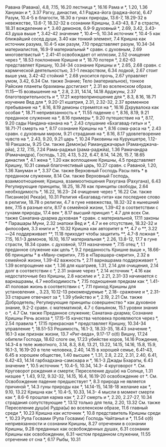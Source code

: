 Равана (Равана), 4.8, 7.15, 16.20 
	лестница *, 16.16 
	Рама и *, 1.20, 1.36 
	Хануман и *, 3.37 
Рагху, династия, 4.1 
Раджа-йога (раджа-йога), 6.47 
Разум, 10.4-5
	в благости, 18.30
	в гунах природы, 13.6-7, 18.29-32
	в невежестве, 13.6-7, 18.32-32
	в сознании Кришны, 3.43-43, 8.7
	в страсти, 18.31
	вожделение и *, 3.40
	демонов, 6.9-9
	духовный *, 2.69, 3.42, 3.43-43 
	душа выше *, 3.42-42 
	значение *, 10.4—5, 10.34 
	источник *, 10.4-5 
	как ближайший сосед души, 3.40 
	как тонкий элемент, 7.4 
	Кришна
		как источник разума, 10.4-5 
		как разум, 7.10 
		представляет разум, 10.34-34 
	материалистов, 16.9-9 
	материальный * сравн. с духовным, 2.69
	многоветвистый *, 2.41-41 
	освобождает от иллюзии, 2.52 
	очищение через *, 18.53 
	поклонение Кришне и *, 18.70 
	потеря *, 2.62-63 
	представляет Кришну, 10.34-34 
	сознание Кришны и *, 2.65, 2.68 
	сравн. с
		кармической деятельностью, 3.1-1 
		лекарством, 6.34 
		лодкой, 2.67
	стоит выше ума, 3.42-42 
	стойкий *, 2.68 
	уносится прочь, 2.67 
	управляет умом, 3.42, 6.34 
		См. также Знание; Тело (материальное), тонкое
Райские планеты
	брахманы достигают *, 2.31 
	во вселенском образе, 11.15—15 
	возвышение на *, 2.8, 2.31, 14.14, 14.18
		Арджуны, 2.37
		благотворительность и *, 17.21
		жертвоприношение для *, 8.3, 8.16, 18.71
		изучение Вед для *, 9.20-21
		кшатрия, 2.31, 2.32-32, 2.37
	временное пребывание на *, 8.16, 8.19
	демоны стремятся на *, 16.16 
	Дхрувалока как особая *, 18.71 
	непривязанность к *, 11.55 
	падение с *, 8.16, 8.19, 9.21 
	преданное служение на *, 8.16 
	примеры *, 9.20 
	путешествие на *, 8.17, 9.20 
	сады Нандана-канана на *, 2.43 
	слушание «Бхагавад-гиты» и *, 18.71-71 
	смерть на *, 8.17 
	сознание Кришны на *, 8.16 
	сома-раса на *, 2.43 
	сравн. с духовным миром, 9.21 
	страдания на *, 8.16, 8.17 
	удовлетворение чувств на *, 2.43, 9.20, 9.21 
	царь *, 10.24
Раковины на Курукшетре, 1.12-18 
Ракшасы, 9.25
	См. также Демон(ы)
Рамануджачарья (Рамануджача- рйа), 2.12, 7.15, 7.24 
Рама-раджья (рама-раджйа), 1.36 
Рамачандра (Рамачандра), Господь, 1.20, 4.13, 5.22, 6.47, 8.14, 14.26, 15.7, 18.65
	династия *, 4.1 
	жена *, 1.20
	как воплощение Кришны, 4.5 
	представляет Кришну, 10.31 
	самый благочестивый царь, 10.27 
	сравн. с Раваной, 1.20, 1.36 
	Хануман и *, 3.37 
	См. также Верховный Господь 
Расы
	пять * в преданном служении, 8.14 
	См. также Верховный Господь, взаимоотношения; Кришна, взаимоотношения
Рахугана (Рахугана), 6.43 
Регулирующие принципы, 18.25, 18.78 
	как принципы свободы, 2.64 
	необходимость *, 16.22, 16.23- 24
	очищение через *, 16.22 
	См. также Писание(я)
Река(и), 10.31
Религия
	«Бхагавад-гита»
		как последнее слово в религии, 18.78 
		о религии, 4.7 
	в гуне невежества, 18.32-32 
	в нынешний век, 7.15 
	в разные юги, 8.17 
	в семейной жизни, 1.39-42 
	в соответствии с гунами природы, 17.4 
	век *, 8.17
	высший принцип *, 4.7 
	для всех
		См. также Санатана-дхарма
	духовная * сравн. с материальной, 17.11
	законы * Парашары Муни, 2.32
	знатоки Вед и *, 4.7
	и ее отсутствие, 18.32-32
	и философия, 3.3
	книги и *, 10.32
	Кришна
		как авторитет в **, 4.7 
		о **, 3.22—24 
		поддерживает **, 11.18 
	приходит чтобы защитить **, 4.7-8 
	ложная *, 7.15, 16.1-3 
		демонов, 16.10, 16.17 
	материальная *, 2.26, 13.8-12, 17.7 
		в гуне страсти, 18.34 
		сравн. с духовной, 17.11 
	назначение *, 7.15 
	отец *, 1.1
	преданное служение как цель *, 9.2 
	преданность Кришне выше », 18.66-66 
	принципы *
		в «Ману-смрити», 7.15 
		в «Парашара-смрити», 2.32 
		в семейной жизни, 1.39-42 
		важность *, 2.11 
		варнашрама поддерживает *, 1.39
		всепрощение как *, 1.36 
		для кшатриев, 1.31, 2.14 
		для очищения, 2.14 
		долг в соответствии с *, 2.31 
		знание через *, 2.14 
		источник *, 4.16 
		как недостаточные без Кришны, 2.8
		насилие и *, 2.21, 2.31-33
		начинается с варнашрамы, 4.7 
		необходимость *, 7.15 
		подношения предкам как *, 1.41-41
		половая жизнь в соответствии с *, 7.11
		приход Кришны для установления ., 3.23, 10.12-13 
		рекомендуемые *, 2.18- сражение и *, 2.31-33 
		старшие отвечают за *, 1.39 
		убийство и *, 2.19, 2.21 
		См. также Добродетель; Регулирующие принципы
	совершенство * как духовное знание, 9.2-2 
	сравн. с
		математикой, 4.7 
		с баньяном, 15.1 
	уровни знания о *, 4.7 
	См. также Преданное служение; Санатана-дхарма; Сознание Кришны
Речь
	аскеза *, 17.15-15
	качества человека проявляются через *, 2.54 
	правила *, 17.15
	прекрасная * представляет Кришну, 10.34-34 
	управление *, 18.51-53 
Решимость, 16.1-3, 18.33-35, 18.43 
	значение *, 16.1-3 
	как признак жизни, 13.7
«Риг-веда», 9.17-17 
	о(б)
		Вишну, 17.24 
		обители Господа, 18.62 
		слоге ом, 17.23 
		убийстве коров, 14.16 
Рождение, 14.3-4
	в теле животного, 3.14, 8.3, 8.6, 13.21, 13.22, 14.15, 14.16, 15.8, 15.9, 16.1-3, 16.19-20 
	в теле человека, 2.40, 14.15 
	в хорошей семье, 6.41-43, 6.45 
	в хорошем обществе, 1.40 
	высшее *, 1.31, 2.8, 2.22, 2.31, 2.40, 6.41, 6.42-43, 14.14 
	гарбхадхана-самскара и *, 16.1-3 
	Джады Бхараты, 6.43 
	значение *, 10.5 
	источник *, 10.4-5, 10.34, 14.3- 4
	круговорот *.
		См. Круговорот рождения и смерти; Переселение душ(и)
	на Солнце, 1.31
	низшее *, 1.43, 9.12, 9.32-32, 14.15, 16.4, 16.19-20
	освобождение от *.
		См. Освобождение
	падение предшествует *, 8.3 
	природа не является причиной *, 14.3
		гуны природы как *, 14.14-15, 14.18-18
		желание как *, 9.10, 13.22 
		Кришна как *, 10.4-5, 10.33, 14.3- 4
		мысли в момент смерти как *, 8.6-6
		прошлая карма как *, 2.27 
	смерть и *, 2.20, 2.27-27, 10.34 
	страдания сопутствующие *, 13.12 
	только для тела, 2.20, 13.32 
	См. также Переселение душ(и)
Рудра(ы)
	во вселенском образе, 11.6 
	главный среди *, 10.23 
	Кришна как источник *, 10.8 
	представитель Кришны среди *, 10.23 
Рупа Госвами (Рупа Госвами)
	Господь Чайтанья и *, 11.54
	о(б)
		непривязанности и сознании Кришны, 8.27
		отречении в сознании Кришны, 9.28
		преданных как освобожденных душах, 6.31
		сознании Кришны как освобождении, 6.31
		чистом преданном служении, 11.55 
	отречение от сна *, 6.17 
Рыбы, 10.31
